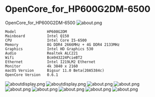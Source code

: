 # OpenCore_for_HP600G2DM-6500
OpenCore_for_HP600G2DM-6500
![about.png](screenshots/Xnip2020-09-13_17-19-52.png)
```
Model              HP600G2DM
Mainboard          Intel Q150
CPU                Intel Core I5-6500
Memory             8G DDR4 2666MHz + 4G DDR4 2133MHz
Graphics           Intel HD Graphics 530
Audio              Realtek ALC221
Wifi               Bcm943224PcieBT2
Ethernet           Intel I219LM2 Ethernet
Monitor            4k 3840 x 2160
macOS Version      Bigsur 11.0 Beta(20A5384c)
OpenCore Version   0.6.1
```
![aboutdisplay.png](screenshots/Xnip2020-10-05_21-35-07.png)
![aboutdisplay.png](screenshots/Xnip2020-10-05_21-35-43.png)
![about.png](screenshots/Xnip2020-10-05_21-36-46.png)
![about.png](screenshots/Xnip2020-10-05_21-44-37.png)
![about.png](screenshots/Xnip2020-10-05_21-45-26.png)
![about.png](screenshots/Xnip2020-10-05_21-37-35.png)
![about.png](screenshots/Xnip2020-10-05_21-38-38.png)
![about.png](screenshots/Xnip2020-10-05_21-39-17.png)
![about.png](screenshots/Xnip2020-10-05_21-52-02.png)